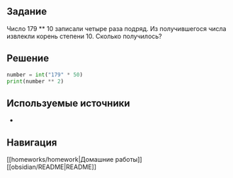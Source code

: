 ## Задание

Число 179 ** 10 записали четыре раза подряд. Из получившегося числа извлекли корень степени 10. Сколько получилось?
## Решение

```python
number = int("179" * 50)
print(number ** 2)
```

## Используемые источники

-

## Навигация

[[homeworks/homework|Домашние работы]]
[[obsidian/README|README]]
